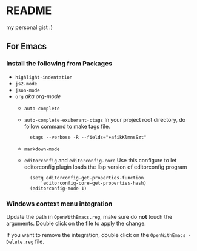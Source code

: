 # README #

my personal gist :)


## For Emacs ##

### Install the following from **Packages** ###

  - `highlight-indentation`
  - `js2-mode`
  - `json-mode`
  - `org` *aka org-mode*
    - `auto-complete`
    - `auto-complete-exuberant-ctags`
      In your project root directory, do follow command to make tags file.

            etags --verbose -R --fields="+afikKlmnsSzt"
    - `markdown-mode`
    - `editorconfig` and `editorconfig-core`
      Use this configure to let editorconfig plugin loads the lisp
      version of editorconfig program
  
            (setq editorconfig-get-properties-function
                'editorconfig-core-get-properties-hash)
            (editorconfig-mode 1)


### Windows context menu integration ###

Update the path in `OpenWithEmacs.reg`, make sure do **not** touch the
arguments. Double click on the file to apply the change.

If you want to remove the integration, double click on the
`OpenWithEmacs - Delete.reg` file.
